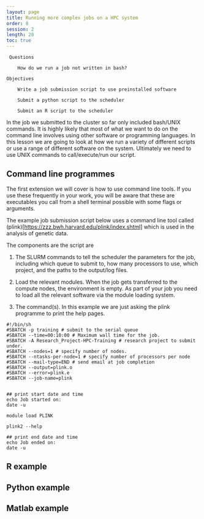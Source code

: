 ```yaml
---
layout: page
title: Running more complex jobs on a HPC system 
order: 8
session: 2
length: 20
toc: true
---
```


     Questions

        How do we run a job not written in bash?

    Objectives

        Write a job submission script to use preinstalled software

        Submit a python script to the scheduler

        Submit an R script to the scheduler


In the job we submitted to the cluster so far only included bash/UNIX commands. It is highly likely that most of what we want to do on the command line involves using other software or programming languages. In this lesson we are going to look at how we run a variety of different scripts or use a range of different software on the system. Ultimately we need to use UNIX commands to call/execute/run our script.

## Command line programmes

The first extension we will cover is how to use command line tools. If you use these frequently in your work, you will be aware that these are executables you call from a shell terminal possible with some flags or arguments. 

The example job submission script below uses a command line tool called (plink)[https://zzz.bwh.harvard.edu/plink/index.shtml] which is used in the analysis of genetic data. 

The components are the script are 

1. The SLURM commands to tell the scheduler the parameters for the job, including which queue to submit to, how many processors to use, which project, and the paths to the output/log files. 

2. Load the relevant modules. When the job gets transferred to the compute nodes, the environment is empty. As part of your job you need to load all the relevant software via the module loading system. 

3. The command(s). In this example we are just asking the plink programme to print the help pages.

```
#!/bin/sh
#SBATCH -p training # submit to the serial queue
#SBATCH --time=00:10:00 # Maximum wall time for the job.
#SBATCH -A Research_Project-HPC-Training # research project to submit under. 
#SBATCH --nodes=1 # specify number of nodes.
#SBATCH --ntasks-per-node=1 # specify number of processors per node
#SBATCH --mail-type=END # send email at job completion 
#SBATCH --output=plink.o
#SBATCH --error=plink.e
#SBATCH --job-name=plink


## print start date and time
echo Job started on:
date -u

module load PLINK

plink2 --help

## print end date and time
echo Job ended on:
date -u

```

## R example

## Python example

## Matlab example